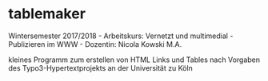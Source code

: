 # tablemaker

Wintersemester 2017/2018 - Arbeitskurs: Vernetzt und multimedial - Publizieren im WWW - Dozentin: Nicola Kowski M.A.

kleines Programm zum erstellen von HTML Links und Tables nach Vorgaben des Typo3-Hypertextprojekts an der Universität zu Köln
